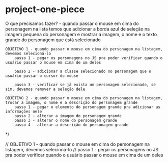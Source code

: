# project-one-piece
O que precisamos fazer? - quando passar o mouse em cima do personagem na lista temos que adicionar a borda azul de seleção na imagem pequena do personagem e mostrar a imagem, o nome e o texto grande do personagem que está selecionado

    OBJETIVO 1 - quando passar o mouse em cima do personagem na listagem, devemos selecioná-lo
        passo 1 - pegar os personagens no JS pra poder verificar quando o usuário passar o mouse em cima de um deles
        
        passo 2 - adicionar a classe selecionado no personagem que o usuário passar o cursor do mouse
        
        passo 3 - verificar se já exista um personagem selecionado, se sim, devemos remover a seleção dele 

    OBJETIVO 2 - quando passar o mouse em cima do personagem na listagem, trocar a imagem, o nome e a descrição do personagem grande
        passo 1 - pegar o elemento do personagem grande pra adicionar as informações nele
        passo 2 - alterar a imagem do personagem grande
        passo 3 - alterar o nome do personagem grande
        passo 4 - alterar a descrição do personagem grande
*/

// OBJETIVO 1 - quando passar o mouse em cima do personagem na listagem, devemos selecioná-lo
// passo 1 - pegar os personagens no JS pra poder verificar quando o usuário passar o mouse em cima de um deles
